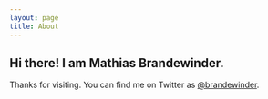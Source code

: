 ```yaml
---
layout: page
title: About
---
```


## Hi there! I am Mathias Brandewinder.

Thanks for visiting. You can find me on Twitter as <a href="https://twitter.com/brandewinder">@brandewinder</a>.
